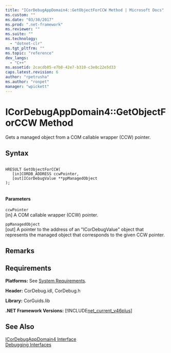 ```yaml
---
title: "ICorDebugAppDomain4::GetObjectForCCW Method | Microsoft Docs"
ms.custom: ""
ms.date: "03/30/2017"
ms.prod: ".net-framework"
ms.reviewer: ""
ms.suite: ""
ms.technology: 
  - "dotnet-clr"
ms.tgt_pltfrm: ""
ms.topic: "reference"
dev_langs: 
  - "C++"
ms.assetid: 2cacdb85-e7b8-42e7-b310-c3e8c22e5d33
caps.latest.revision: 6
author: "rpetrusha"
ms.author: "ronpet"
manager: "wpickett"
---
```

# ICorDebugAppDomain4::GetObjectForCCW Method
Gets a managed object from a COM callable wrapper (CCW) pointer.  
  
## Syntax  
  
```  
  
HRESULT GetObjectForCCW(  
   [in]CORDB_ADDRESS ccwPointer,   
   [out]ICorDebugValue **ppManagedObject  
);  
  
```  
  
#### Parameters  
 `ccwPointer`  
 [in] A COM callable wrapper (CCW) pointer.  
  
 `ppManagedObject`  
 [out] A pointer to the address of an "ICorDebugValue" object that represents the managed object that corresponds to the given CCW pointer.  
  
## Remarks  
  
## Requirements  
 **Platforms:** See [System Requirements](../../../../docs/framework/get-started/system-requirements.md).  
  
 **Header:** CorDebug.idl, CorDebug.h  
  
 **Library:** CorGuids.lib  
  
 **.NET Framework Versions:** [!INCLUDE[net_current_v46plus](../../../../includes/net-current-v46plus-md.md)]  
  
## See Also  
 [ICorDebugAppDomain4 Interface](../../../../docs/framework/unmanaged-api/debugging/icordebugappdomain4-interface.md)   
 [Debugging Interfaces](../../../../docs/framework/unmanaged-api/debugging/debugging-interfaces.md)